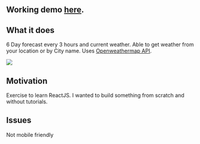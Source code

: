 ## Working demo [here](https://laurilitmanen.github.io/WeatherApp/).

## What it does
6 Day forecast every 3 hours and current weather. Able to get weather from your location or by City name. Uses [Openweathermap API](https://openweathermap.org/api).

![](https://media.giphy.com/media/d8oMIkh9wPcC2aI0yo/giphy.gif)

## Motivation
Exercise to learn ReactJS. I wanted to build something from scratch and without tutorials.  

## Issues
Not mobile friendly 
